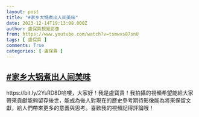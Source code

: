 ```yaml
---
layout: post
title: "#家乡大锅煮出人间美味"
date: 2023-12-14T19:13:08.000Z
author: 盧保貴視覺影像
from: https://www.youtube.com/watch?v=tsmwvs87snU
tags: [ 盧保貴 ]
comments: True
categories: [ 盧保貴 ]
---
```

<!--1702581188000-->
[#家乡大锅煮出人间美味](https://www.youtube.com/watch?v=tsmwvs87snU)
------

<div>
https://bit.ly/2YsRD8D哈嘍，大家好！我是盧寶貴！我拍攝的視頻希望能給大家帶來貢獻能夠留存後世，能成為後人對現在的歷史參考期待影像能為將來保留文獻，給人們帶來更多的意義與思考。喜歡我的視頻記得評論哦！
</div>
